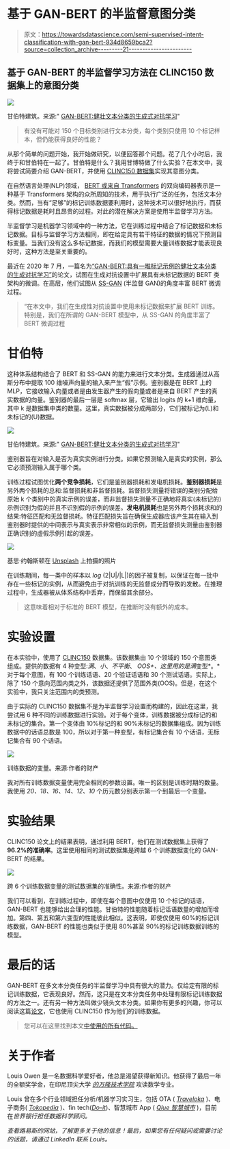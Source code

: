 # 基于 GAN-BERT 的半监督意图分类

> 原文：<https://towardsdatascience.com/semi-supervised-intent-classification-with-gan-bert-934d8659bca2?source=collection_archive---------21----------------------->

## 基于 GAN-BERT 的半监督学习方法在 CLINC150 数据集上的意图分类

![](img/10292ec95e6d127eb4cd0916527c26fc.png)

甘伯特建筑。来源:" [GAN-BERT:健壮文本分类的生成式对抗学习](https://www.aclweb.org/anthology/2020.acl-main.191.pdf)"

> 有没有可能对 150 个目标类别进行文本分类，每个类别只使用 10 个标记样本，但仍能获得良好的性能？

从那个简单的问题开始，我开始做研究，以便回答那个问题。花了几个小时后，我终于和甘伯特在一起了。甘伯特是什么？我用甘博特做了什么实验？在本文中，我将尝试简要介绍 GAN-BERT，并使用 [CLINC150 数据集](https://www.aclweb.org/anthology/D19-1131.pdf)实现其意图分类。

在自然语言处理(NLP)领域， [BERT 或来自 Transformers](https://github.com/google-research/bert) 的双向编码器表示是一种基于 Transformers 架构的众所周知的技术，用于执行广泛的任务，包括文本分类。然而，当有“足够”的标记训练数据要利用时，这种技术可以很好地执行，而获得标记数据是耗时且昂贵的过程。对此的潜在解决方案是使用半监督学习方法。

半监督学习是机器学习领域中的一种方法，它在训练过程中结合了标记数据和未标记数据。目标与监督学习方法相同，即在给定具有若干特征的数据的情况下预测目标变量。当我们没有这么多标记数据，而我们的模型需要大量训练数据才能表现良好时，这种方法是至关重要的。

最近在 2020 年 7 月，一篇名为[“GAN-BERT:具有一堆标记示例的健壮文本分类的生成对抗学习”](https://www.aclweb.org/anthology/2020.acl-main.191.pdf)的论文，试图在生成对抗设置中扩展具有未标记数据的 BERT 类架构的微调。在高层，他们试图从 [SS-GAN](http://papers.nips.cc/paper/6125-improved-techniques-for-training-gans.pdf) (半监督 GAN)的角度丰富 BERT 微调过程。

> “在本文中，我们在生成性对抗设置中使用未标记数据来扩展 BERT 训练。特别是，我们在所谓的 GAN-BERT 模型中，从 SS-GAN 的角度丰富了 BERT 微调过程

# 甘伯特

这种体系结构结合了 BERT 和 SS-GAN 的能力来进行文本分类。生成器通过从高斯分布中提取 100 维噪声向量的输入来产生“假”示例。鉴别器是在 BERT 上的 MLP，它接收输入向量或者是由发生器产生的假向量或者是来自 BERT 产生的真实数据的向量。鉴别器的最后一层是 softmax 层，它输出 logits 的 k+1 维向量，其中 k 是数据集中类的数量。这里，真实数据被分成两部分，它们被标记为(L)和未标记的(U)数据。

![](img/10292ec95e6d127eb4cd0916527c26fc.png)

甘伯特建筑。来源:" [GAN-BERT:健壮文本分类的生成式对抗学习](https://www.aclweb.org/anthology/2020.acl-main.191.pdf)"

鉴别器旨在对输入是否为真实实例进行分类。如果它预测输入是真实的实例，那么它必须预测输入属于哪个类。

训练过程试图优化**两个竞争损耗**，它们是鉴别器损耗和发电机损耗。**鉴别器损耗**是另外两个损耗的总和:监督损耗和非监督损耗。监督损失测量将错误的类别分配给原始 k 个类别中的真实示例的误差，而非监督损失测量不正确地将真实(未标记的)示例识别为假的并且不识别假的示例的误差。**发电机损耗**也是另外两个损耗求和的结果:特征匹配和无监督损耗。特征匹配损失旨在确保生成器应该产生其在输入到鉴别器时提供的中间表示与真实表示非常相似的示例，而无监督损失测量由鉴别器正确识别的虚假示例引起的误差。

![](img/021fcfcecdffb88985e71dd27aa4f8ca.png)

基思·约翰斯顿在 [Unsplash](https://unsplash.com?utm_source=medium&utm_medium=referral) 上拍摄的照片

在训练期间，每一类中的样本以 *log* (2|U|/|L|)的因子被复制，以保证在每一批中存在一些标记的实例，从而避免由于对抗训练的无监督成分而导致的发散。在推理过程中，生成器被从体系结构中丢弃，而保留其余部分。

> 这意味着相对于标准的 BERT 模型，在推断时没有额外的成本。

# 实验设置

在本实验中，使用了 [CLINC150](https://www.aclweb.org/anthology/D19-1131.pdf) 数据集。该数据集由 10 个领域的 150 个意图类组成。提供的数据有 4 种变型:*满*、*小*、*不平衡*、 *OOS+、*这里用的是*满*变型*。*对于每个意图，有 100 个训练话语、20 个验证话语和 30 个测试话语。实际上，除了 150 个意向范围内类之外，该数据还提供了范围外类(OOS)。但是，在这个实验中，我只关注范围内的类预测。

由于实际的 CLINC150 数据集不是为半监督学习设置而构建的，因此在这里，我尝试用 6 种不同的训练数据进行实验。对于每个变体，训练数据被分成标记的和未标记的集合。第一个变体由 10%标记的和 90%未标记的数据集组成。因为训练数据中的话语总数是 100，所以对于第一种变型，有标记集合有 10 个话语，无标记集合有 90 个话语。

![](img/2f3cee82f20726c44d798ea67318780a.png)

训练数据的变量。来源:作者的财产

我对所有训练数据变量使用完全相同的参数设置。唯一的区别是训练时期的数量。我使用 *20、18、16、14、12、10* 个历元数分别表示第一个到最后一个变量。

# 实验结果

CLINC150 论文上的结果表明，通过利用 BERT，他们在测试数据集上获得了 **96.2%的准确率**。这里使用相同的测试数据集是跨越 6 个训练数据变化的 GAN-BERT 的结果。

![](img/de9bd10acb6b4c2a8ab387a82068224c.png)

跨 6 个训练数据变量的测试数据集的准确性。来源:作者的财产

我们可以看到，在训练过程中，即使在每个意图中仅使用 10 个标记的话语，GAN-BERT 也能够给出合理的性能。甘伯特的性能随着标记话语数量的增加而增加。第四、第五和第六变型的性能彼此相似。这表明，即使仅使用 60%的标记训练数据，GAN-BERT 的性能也类似于使用 80%甚至 90%的标记训练数据训练的模型。

# 最后的话

GAN-BERT 在多文本分类任务的半监督学习中具有很大的潜力。仅给定有限的标记训练数据，它表现良好。然而，这只是在文本分类任务中处理有限标记训练数据的方法之一。还有另一种方法叫做少镜头文本分类。如果你有更多的兴趣，你可以阅读这篇[论文](https://arxiv.org/pdf/2003.04807.pdf)，它也使用 CLINC150 作为他们的训练数据。

> 您可以在这里找到本文[中使用的所有代码。](https://github.com/louisowen6/GAN_BERT_CLINC150)

# 关于作者

Louis Owen 是一名数据科学爱好者，他总是渴望获得新知识。他获得了最后一年的全额奖学金，在印尼顶尖大学 [*的万隆技术学院*](https://www.itb.ac.id/) 攻读数学专业。

Louis 曾在多个行业领域担任分析/机器学习实习生，包括 OTA ( [*Traveloka*](https://www.linkedin.com/company/traveloka-com/) )、电子商务( [*Tokopedia*](https://www.linkedin.com/company/pt--tokopedia/) )、fin tech([*Do-it*](https://www.linkedin.com/company/doitglotech/))、智慧城市 App ( [*Qlue 智慧城市*](https://www.linkedin.com/company/qluesmartcity/) )，目前在[](https://www.linkedin.com/company/the-world-bank/)*世界银行担任数据科学顾问。*

*查看路易斯的网站，了解更多关于他的信息！最后，如果您有任何疑问或需要讨论的话题，请通过 LinkedIn 联系 Louis。*